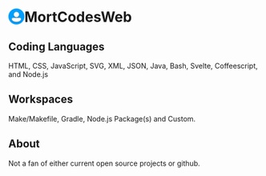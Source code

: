 # <img src="user.png" width="32" style="float:left;"></img> MortCodesWeb

## Coding Languages
HTML, CSS, JavaScript, SVG, XML, JSON, Java, Bash, Svelte, Coffeescript, and Node.js
## Workspaces
Make/Makefile, Gradle, Node.js Package(s) and Custom.
## About
Not a fan of either current open source projects or github. 
